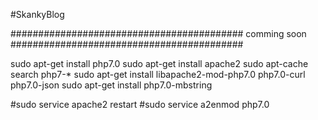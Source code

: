 #SkankyBlog

##########################################
    comming soon
##########################################

sudo apt-get install php7.0
sudo apt-get install apache2
sudo apt-cache search php7-*
sudo apt-get install libapache2-mod-php7.0 php7.0-curl php7.0-json
sudo apt-get install php7.0-mbstring

#sudo service apache2 restart
#sudo service a2enmod php7.0
